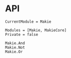 # API

```@meta
CurrentModule = Makie
```

```@autodocs
Modules = [Makie, MakieCore]
Private = false
```

```@docs
Makie.And
Makie.Not
Makie.Or
```